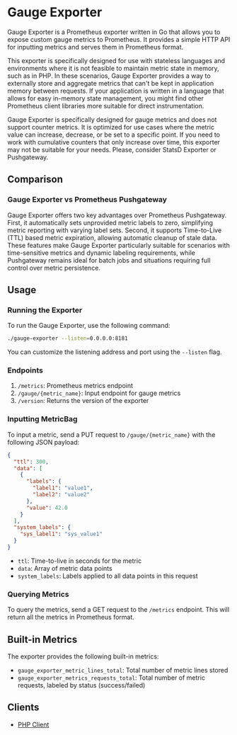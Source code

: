 # Gauge Exporter

Gauge Exporter is a Prometheus exporter written in Go that allows you to expose custom gauge metrics to Prometheus. 
It provides a simple HTTP API for inputting metrics and serves them in Prometheus format.

This exporter is specifically designed for use with stateless languages and environments where it is not feasible to maintain metric state in memory, such as in PHP.
In these scenarios, Gauge Exporter provides a way to externally store and aggregate metrics that can't be kept in application memory between requests.
If your application is written in a language that allows for easy in-memory state management, you might find other Prometheus client libraries more suitable for direct instrumentation.

Gauge Exporter is specifically designed for gauge metrics and does not support counter metrics. 
It is optimized for use cases where the metric value can increase, decrease, or be set to a specific point.
If you need to work with cumulative counters that only increase over time, this exporter may not be suitable for your needs. Please, consider StatsD Exporter or Pushgateway.

## Comparison

### Gauge Exporter vs Prometheus Pushgateway 
Gauge Exporter offers two key advantages over Prometheus Pushgateway.
First, it automatically sets unprovided metric labels to zero, simplifying metric reporting with varying label sets.
Second, it supports Time-to-Live (TTL) based metric expiration, allowing automatic cleanup of stale data.
These features make Gauge Exporter particularly suitable for scenarios with time-sensitive metrics and dynamic labeling requirements, while Pushgateway remains ideal for batch jobs and situations requiring full control over metric persistence.

## Usage

### Running the Exporter

To run the Gauge Exporter, use the following command:

```bash
./gauge-exporter --listen=0.0.0.0:8181
```

You can customize the listening address and port using the `--listen` flag.

### Endpoints

1. `/metrics`: Prometheus metrics endpoint
2. `/gauge/{metric_name}`: Input endpoint for gauge metrics
3. `/version`: Returns the version of the exporter

### Inputting MetricBag 

To input a metric, send a PUT request to `/gauge/{metric_name}` with the following JSON payload:

```json
{
  "ttl": 300,
  "data": [
    {
      "labels": {
        "label1": "value1",
        "label2": "value2"
      },
      "value": 42.0
    }
  ],
  "system_labels": {
    "sys_label1": "sys_value1"
  }
}
```

- `ttl`: Time-to-live in seconds for the metric
- `data`: Array of metric data points
- `system_labels`: Labels applied to all data points in this request

### Querying Metrics

To query the metrics, send a GET request to the `/metrics` endpoint. This will return all the metrics in Prometheus format.

## Built-in Metrics

The exporter provides the following built-in metrics:

- `gauge_exporter_metric_lines_total`: Total number of metric lines stored
- `gauge_exporter_metrics_requests_total`: Total number of metric requests, labeled by status (success/failed)

## Clients
* [PHP Client](https://github.com/belka-tech/gauge-exporter-php-client)

